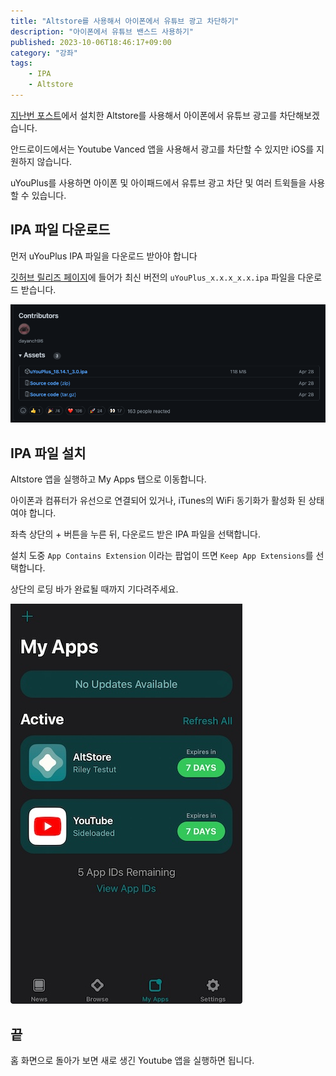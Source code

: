 ```yaml
---
title: "Altstore를 사용해서 아이폰에서 유튜브 광고 차단하기"
description: "아이폰에서 유튜브 밴스드 사용하기"
published: 2023-10-06T18:46:17+09:00
category: "강좌"
tags:
    - IPA
    - Altstore
---
```


[지난번 포스트](https://blog.ny64.kr/posts/install-ipa-on-iphone-without-jailbreaking/)에서 설치한 Altstore를 사용해서 아이폰에서 유튜브 광고를 차단해보겠습니다.

안드로이드에서는 Youtube Vanced 앱을 사용해서 광고를 차단할 수 있지만 iOS를 지원하지 않습니다.

uYouPlus를 사용하면 아이폰 및 아이패드에서 유튜브 광고 차단 및 여러 트윅들을 사용할 수 있습니다.

## IPA 파일 다운로드

먼저 uYouPlus IPA 파일을 다운로드 받아야 합니다

[깃허브 릴리즈 페이지](https://github.com/qnblackcat/uYouPlus/releases)에 들어가 최신 버전의 `uYouPlus_x.x.x_x.x.ipa` 파일을 다운로드 받습니다.

![uYouPlus IPA 파일 다운로드](./images/download-uYouPlus.png)

## IPA 파일 설치

Altstore 앱을 실행하고 My Apps 탭으로 이동합니다.

아이폰과 컴퓨터가 유선으로 연결되어 있거나, iTunes의 WiFi 동기화가 활성화 된 상태여야 합니다.

좌측 상단의 + 버튼을 누른 뒤, 다운로드 받은 IPA 파일을 선택합니다.

설치 도중 `App Contains Extension` 이라는 팝업이 뜨면 `Keep App Extensions`를 선택합니다.

상단의 로딩 바가 완료될 때까지 기다려주세요.

![uYouPlus IPA 파일 설치](./images/install-uYouPlus.jpeg)

## 끝

홈 화면으로 돌아가 보면 새로 생긴 Youtube 앱을 실행하면 됩니다.

